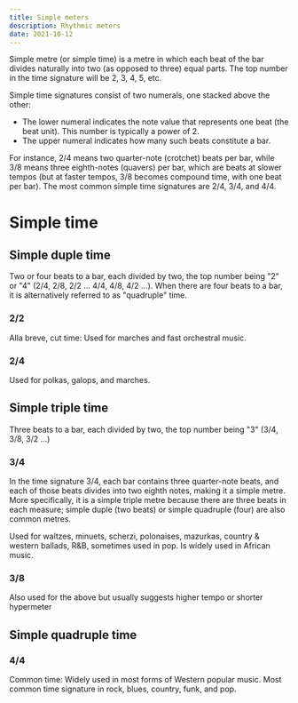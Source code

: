 ```yaml
---
title: Simple meters
description: Rhythmic meters
date: 2021-10-12
---
```


<script setup>
import rhythm from '#/db/rhythm/meters.yaml'
</script>

<beat-bars v-bind="rhythm.simple" />

Simple metre (or simple time) is a metre in which each beat of the bar divides naturally into two (as opposed to three) equal parts. The top number in the time signature will be 2, 3, 4, 5, etc.

Simple time signatures consist of two numerals, one stacked above the other:

- The lower numeral indicates the note value that represents one beat (the beat unit). This number is typically a power of 2.
- The upper numeral indicates how many such beats constitute a bar.

For instance, 2/4 means two quarter-note (crotchet) beats per bar, while 3/8 means three eighth-notes (quavers) per bar, which are beats at slower tempos (but at faster tempos, 3/8 becomes compound time, with one beat per bar). The most common simple time signatures are 2/4, 3/4, and 4/4.

# Simple time

## Simple duple time

Two or four beats to a bar, each divided by two, the top number being "2" or "4" (2/4, 2/8, 2/2 ... 4/4, 4/8, 4/2 ...). When there are four beats to a bar, it is alternatively referred to as "quadruple" time.

### 2/2

Alla breve, cut time: Used for marches and fast orchestral music.

### 2/4

Used for polkas, galops, and marches.

## Simple triple time

Three beats to a bar, each divided by two, the top number being "3" (3/4, 3/8, 3/2 ...)

### 3/4

In the time signature 3/4, each bar contains three quarter-note beats, and each of those beats divides into two eighth notes, making it a simple metre. More specifically, it is a simple triple metre because there are three beats in each measure; simple duple (two beats) or simple quadruple (four) are also common metres.

Used for waltzes, minuets, scherzi, polonaises, mazurkas, country & western ballads, R&B, sometimes used in pop. Is widely used in African music.


### 3/8

Also used for the above but usually suggests higher tempo or shorter hypermeter

## Simple quadruple time

### 4/4

Common time: Widely used in most forms of Western popular music. Most common time signature in rock, blues, country, funk, and pop.
